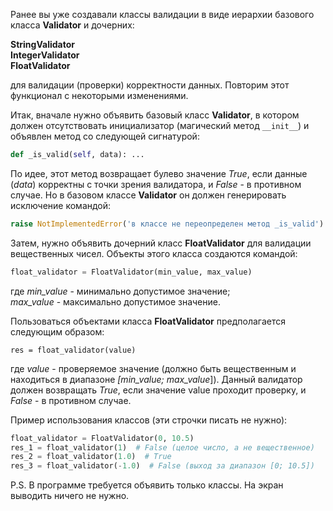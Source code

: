 Ранее вы уже создавали классы валидации в виде иерархии базового класса **Validator** и дочерних:

**StringValidator**  
**IntegerValidator**  
**FloatValidator**

для валидации (проверки) корректности данных. Повторим этот функционал с некоторыми изменениями.

Итак, вначале нужно объявить базовый класс **Validator**, в котором должен отсутствовать инициализатор (магический метод `__init__`) и объявлен метод со следующей сигнатурой:
```python
def _is_valid(self, data): ...
```
По идее, этот метод возвращает булево значение _True_, если данные (_data_) корректны с точки зрения валидатора, и _False_ - в противном случае. Но в базовом классе **Validator** он должен генерировать исключение командой:
```python
raise NotImplementedError('в классе не переопределен метод _is_valid')
```
Затем, нужно объявить дочерний класс **FloatValidator** для валидации вещественных чисел. Объекты этого класса создаются командой:
```python
float_validator = FloatValidator(min_value, max_value)
```
где _min_value_ - минимально допустимое значение;  
_max_value_ - максимально допустимое значение.

Пользоваться объектами класса **FloatValidator** предполагается следующим образом:

`res = float_validator(value)`

где _value_ - проверяемое значение (должно быть вещественным и находиться в диапазоне _[min_value; max_value_]). Данный валидатор должен возвращать _True_, если значение value проходит проверку, и _False_ - в противном случае.

Пример использования классов (эти строчки писать не нужно):
```python
float_validator = FloatValidator(0, 10.5)
res_1 = float_validator(1)  # False (целое число, а не вещественное)
res_2 = float_validator(1.0)  # True
res_3 = float_validator(-1.0)  # False (выход за диапазон [0; 10.5])
```
P.S. В программе требуется объявить только классы. На экран выводить ничего не нужно.